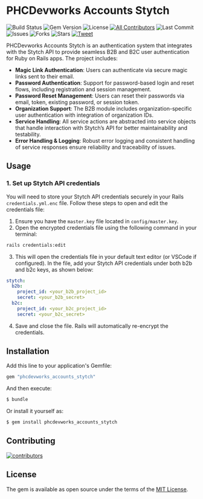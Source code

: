 # PHCDevworks Accounts Stytch

![Build Status](https://github.com/phcdevworks/phcdevworks_accounts_stytch/actions/workflows/test.yml/badge.svg)
![Gem Version](https://img.shields.io/gem/v/phcdevworks_accounts_stytch.svg)
![License](https://img.shields.io/github/license/phcdevworks/phcdevworks_accounts_stytch.svg)
[![All Contributors](https://img.shields.io/badge/all_contributors-1-orange.svg?style=flat-square)](#contributors-)
![Last Commit](https://img.shields.io/github/last-commit/phcdevworks/phcdevworks_accounts_stytch.svg)
![Issues](https://img.shields.io/github/issues/phcdevworks/phcdevworks_accounts_stytch.svg)
![Forks](https://img.shields.io/github/forks/phcdevworks/phcdevworks_accounts_stytch.svg?style=social)
![Stars](https://img.shields.io/github/stars/phcdevworks/phcdevworks_accounts_stytch.svg?style=social)
[![Tweet](https://img.shields.io/twitter/url?style=social&url=https%3A%2F%2Fgithub.com%2Fphcdevworks%2Fphcdevworks_accounts_stytch)](https://twitter.com/intent/tweet?text=Check%20out%20this%20authentication%20gem%20for%20Rails%20integrating%20with%20Stytch!%20https://github.com/phcdevworks/phcdevworks_accounts_stytch)

PHCDevworks Accounts Stytch is an authentication system that integrates with the Stytch API to provide seamless B2B and B2C user authentication for Ruby on Rails apps. The project includes:

- **Magic Link Authentication**: Users can authenticate via secure magic links sent to their email.
- **Password Authentication**: Support for password-based login and reset flows, including registration and session management.
- **Password Reset Management**: Users can reset their passwords via email, token, existing password, or session token.
- **Organization Support**: The B2B module includes organization-specific user authentication with integration of organization IDs.
- **Service Handling**: All service actions are abstracted into service objects that handle interaction with Stytch’s API for better maintainability and testability.
- **Error Handling & Logging**: Robust error logging and consistent handling of service responses ensure reliability and traceability of issues.

## Usage

### 1. Set up Stytch API credentials

You will need to store your Stytch API credentials securely in your Rails `credentials.yml.enc` file. Follow these steps to open and edit the credentials file:

1. Ensure you have the `master.key` file located in `config/master.key`.
2. Open the encrypted credentials file using the following command in your terminal:
```bash
rails credentials:edit
```
3. This will open the credentials file in your default text editor (or VSCode if configured). In the file, add your Stytch API credentials under both b2b and b2c keys, as shown below:
```yml
stytch:
  b2b:
    project_id: <your_b2b_project_id>
    secret: <your_b2b_secret>
  b2c:
    project_id: <your_b2c_project_id>
    secret: <your_b2c_secret>
```
4. Save and close the file. Rails will automatically re-encrypt the credentials.

## Installation
Add this line to your application's Gemfile:

```ruby
gem "phcdevworks_accounts_stytch"
```

And then execute:
```bash
$ bundle
```

Or install it yourself as:
```bash
$ gem install phcdevworks_accounts_stytch
```

## Contributing
[![contributors](https://contributors-img.web.app/image?repo=phcdevworks/phcdevworks_accounts_stytch)](https://github.com/phcdevworks/phcdevworks_accounts_stytch/graphs/contributors)

## License
The gem is available as open source under the terms of the [MIT License](https://opensource.org/licenses/MIT).
